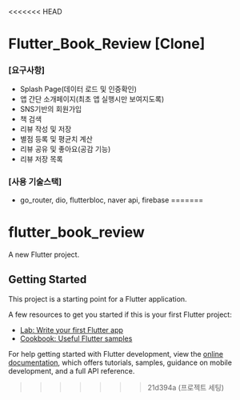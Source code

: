 <<<<<<< HEAD
# Flutter_Book_Review [Clone]

### [요구사항]
- Splash Page(데이터 로드 및 인증확인)
- 앱 간단 소개페이지(최초 앱 실행시만 보여지도록)
- SNS기반의 회원가입
- 책 검색
- 리뷰 작성 및 저장
- 별점 등록 및 평균치 계산
- 리뷰 공유 및 좋아요(공감 기능)
- 리뷰 저장 목록 

### [사용 기술스택]
- go_router, dio, flutterbloc, naver api, firebase
=======
# flutter_book_review

A new Flutter project.

## Getting Started

This project is a starting point for a Flutter application.

A few resources to get you started if this is your first Flutter project:

- [Lab: Write your first Flutter app](https://docs.flutter.dev/get-started/codelab)
- [Cookbook: Useful Flutter samples](https://docs.flutter.dev/cookbook)

For help getting started with Flutter development, view the
[online documentation](https://docs.flutter.dev/), which offers tutorials,
samples, guidance on mobile development, and a full API reference.
>>>>>>> 21d394a (프로젝트 세팅)
